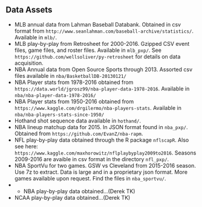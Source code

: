 ## Data Assets

+ MLB annual data from Lahman Baseball Databank.  Obtained in csv format from `http://www.seanlahman.com/baseball-archive/statistics/`.  Available in `mlb/`.
+ MLB play-by-play from Retrosheet for 2000-2016.  Gzipped CSV event files, game files, and roster files.  Available in `mlb_pxp/`.  See `https://github.com/wellsoliver/py-retrosheet` for details on data acquisition.  
+ NBA Annual data from Open Source Sports through 2013.  Assorted csv files available in `nba/BasketballDB-20130121/`
+ NBA Player stats from 1978-2016 obtained from `https://data.world/jgrosz99/nba-player-data-1978-2016`.  Available in `nba/nba-player-data-1978-2016/`
+ NBA Player stats from 1950-2016 obtained from `https://www.kaggle.com/drgilermo/nba-players-stats`.  Available in `nba/nba-players-stats-since-1950/`
+ Hothand shot sequence data available in `hothand/`.
+ NBA lineup matchup data for 2015.  In JSON format found in `nba_pxp/`.  Obtained from `https://github.com/EvanZ/nba-rapm`.
+ NFL play-by-play data obtained through the R package `nflscapR`.  Also see here: `https://www.kaggle.com/maxhorowitz/nflplaybyplay2009to2016`.  Seasons 2009-2016 are avaible in csv format in the directory `nfl_pxp/`.
+ NBA SportVu for two games.  GSW vs Cleveland from 2015-2016 season.  Use 7z to extract.  Data is large and in a proprietary json format.  More games available upon request.  Find the files in `nba_sportvu/`.
+ + NBA play-by-play data obtained...(Derek TK)
+ NCAA play-by-play data obtained...(Derek TK)